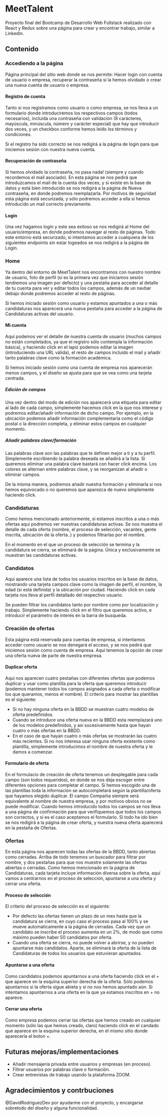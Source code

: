 # MeetTalent

Proyecto final del Bootcamp de Desarrollo Web Fullstack realizado con React y Redux sobre una página para crear y encontrar trabajo, similar a Linkedin.

## Contenido

### Accediendo a la página

Página principal del sitio web donde se nos permite: Hacer login con cuenta de usuario o empresa, recuperar la contraseña si la hemos olvidado o crear una nueva cuenta de usuario o empresa.

#### Registro de cuenta

Tanto si nos registramos como usuario o como empresa, se nos lleva a un formulario donde introduciremos los respectivos campos (todos necesarios), incluida una contraseña con validación (8 carácteres, mayúscula, minúscula, número y carácter especial) que hay que introducir dos veces, y un checkbox conforme hemos leído los términos y condiciones.

Si el registro ha sido correcto se nos redigirá a la página de login para que iniciemos sesión con nuestra nueva cuenta.

#### Recuperación de contraseña

Si hemos olvidado la contraseña, no pasa nada! (siempre y cuando recordemos el mail asociado). En esta página se nos pedirá que introduzcamos el mail de la cuenta dos veces, y si existe en la base de datos y está bien introducido se nos redigirá a la página de Nueva contraseña, en donde podremos reemplazarla. Por motivos de seguridad esta página está securizada, y sólo podremos acceder a ella si hemos introducido un mail correcto previamente.

#### Login
 
Una vez hagamos login y este sea exitoso se nos redigirá al Home del usuario/empresa, en donde podremos navegar al resto de páginas. Todo este entorno está securizado, si intentamos acceder a cualquiera de los siguientes endpoints sin estar logeados se nos redigirá a la página de Login.


### Home

Ya dentro del entorno de MeetTalent nos encontramos con nuestro nombre de usuario, foto de perfil (si es la primera vez que iniciamos sesión tendremos una imagen por defecto) y una pestaña para acceder al detalle de tu cuenta para ver y editar todos los campos, además de un navbar debajo donde podremos acceder al resto de páginas.

Si hemos iniciado sesión como usuario y estamos apuntados a una o más candidaturas nos aparecerá una nueva pestaña para acceder a la página de Candidaturas activas del usuario.

#### Mi cuenta

Aquí podemos ver el detalle de nuestra cuenta de usuario (muchos campos no están completados, ya que el registro sólo contempla la información básica), y haciendo click en el lapiz podemos editar la imagen (introduciendo una URL válida), el resto de campos incluido el mail y añadir tanto palabras clave como la formación académica.

Si hemos iniciado sesión como una cuenta de empresa nos aparecerán menos campos, y el diseño se ajusta para que se vea como una tarjeta centrada.

##### Edición de campos

Una vez dentro del modo de edición nos aparecerá una etiqueta para editar al lado de cada campo, simplemente hacemos click en la que nos interese y podremos editar/añadir información de dicho campo. Por ejemplo, en la ubicación podemos añadir información complementaria como el código postal o la dirección completa, y eliminar estos campos en cualquier momento.

##### Añadir palabras clave/formación

Las palabras clave son las palabras que te definen mejor a ti y a tu perfil. Simplemente escribiendo la palabra deseada se añadirá a la lista. Si queremos eliminar una palabra clave bastará con hacer click encima. Los colores se alternan entre palabras clave, y se reorganizan al añadir o eliminar campos.

De la misma manera, podremos añadir nuestra formación y eliminarla si nos hemos equivocado o no queremos que aparezca de nuevo simplemente haciendo click.

### Candidaturas

Como hemos mencionado anteriormente, si estamos inscritos a una o más ofertas aquí podremos ver nuestras candidaturas activas. Se nos muestra el detalle de cada oferta (nombre, el proceso de selección, vacantes, gente inscrita, ubicación de la oferta..) y podemos filtrarlas por el nombre. 

En el momento en el que un proceso de selección se termina y la candidatura se cierra, se eliminará de la página. Única y exclusivamente se muestran las candidaturas activas.


### Candidatos

Aquí aparece una lista de todos los usuarios inscritos en la base de datos, mostrando una tarjeta campos clave como la imagen de perfil, el nombre, la edad (si está definida) y la ubicación por ciudad. Haciendo click en cada tarjeta nos lleva al perfil detallado del respectivo usuario.

Se pueden filtrar los candidatos tanto por nombre como por localización y trabajo. Simplemente haciendo click en el filtro que queremos activo, e introducir el parámetro de interés en la barra de busqueda.

### Creación de ofertas

Esta página está reservada para cuentas de empresa, si intentamos acceder como usuario se nos denegará el acceso, y se nos pedirá que iniciemos sesión como cuenta de empresa.
Aquí tenemos la opción de crear una oferta nueva de parte de nuestra empresa.

#### Duplicar oferta

Aquí nos aparecen cuatro pestañas con diferentes ofertas que podemos duplicar y usar como plantilla para la oferta que queremos introducir (podemos mantener todos los campos asignados a cada oferta o modificar los que queramos, menos el nombre). 
El criterio para mostrar las plantillas es el siguiente:
- Si no hay ninguna oferta en la BBDD se muestran cuatro modelos de oferta predefinidos.
- Cuando se introduce una oferta nueva en la BBDD esta reemplazará uno de los modelos predefinidos, y así sucesivamente hasta que hayan cuatro o más ofertas en la BBDD.
- En el caso de que hayan cuatro o más ofertas se mostrarán las cuatro más recientes.
Si no nos interesa usar ninguna oferta existente como plantilla, simplemente introducimos el nombre de nuestra oferta y le damos a comenzar.

#### Formulario de oferta

En el formulacio de creación de oferta tenemos un desplegable para cada campo (son todos requeridos), en donde se nos deja escoger entre diferentes opciones para completar el campo. Si hemos escogido una de las plantillas toda la información se autocompletará según la plantilla/oferta que hayamos elegido duplicar.
El campo Compañia siempre será equivalente al nombre de nuestra empresa, y por motivos obvios no se puede modificar.
Cuando hemos introducido todos los campos se nos lleva a una página de confirmación para que verifiquemos que todos los campos son correctos, y si es el caso aceptamos el formulario. Si todo ha ido bien se nos redigirá a la página de crear oferta, y nuestra nueva oferta aparecerá en la pestaña de Ofertas.

### Ofertas

En esta página nos aparecen todas las ofertas de la BBDD, tanto abiertas como cerradas. Arriba de todo tenemos un buscador para filtrar por nombre, y dos pestañas para que nos muestre solamente las ofertas abiertas o cerradas. 
Como hemos mencionado en la página de Candidaturas, cada tarjeta incluye información diversa sobre la oferta, aquí vamos a centrarnos en el proceso de selección, apuntarse a una oferta y cerrar una oferta.

#### Proceso de selección

El criterio del proceso de selección es el siguiente:

- Por defecto las ofertas tienen un plazo de un mes hasta que la candidatura se cierra, en cuyo caso el proceso pasa al 100% y se mueve automaticamente a la página de cerradas. Cada vez que un candidato se inscribe el proceso aumenta en un 2%, de modo que como máximo pueden haber 50 candidatos por oferta.
- Cuando una oferta se cierra, no puede volver a abrirse, y no pueden apuntarse más candidatos. Aparte, se eliminará la oferta de la lista de Candidaturas de todos los usuarios que estuvieran apuntados.

#### Apuntarse a una oferta

Como candidatos podemos apuntarnos a una oferta haciendo click en el + que aparece en la esquina superior derecha de la oferta. Sólo podemos apuntarnos si la oferta sigue abieta y si no nos hemos apuntado aún. Si intentamos apuntarnos a una oferta en la que ya estamos inscritos en + no aparece.

#### Cerrar una oferta

Como empresa podemos cerrar las ofertas que hemos creado en cualquier momento (sólo las que hemos creado, claro) haciendo click en el candado que aparece en la esquina superior derecha, en el mismo sitio donde aparecería el boton +.

## Futuras mejoras/implementaciones

- Añadir mensajería privada entre usuarios y empresas (en proceso).
- Filtrar usuarios por palabras clave o formación.
- Crear entrevistas de trabajo usando la plataforma ZOOM.

## Agradecimientos y contrbuciones

@DavidRodriguezDev por ayudarme con el proyecto, y encargarse sobretodo del diseño y alguna funcionalidad.
